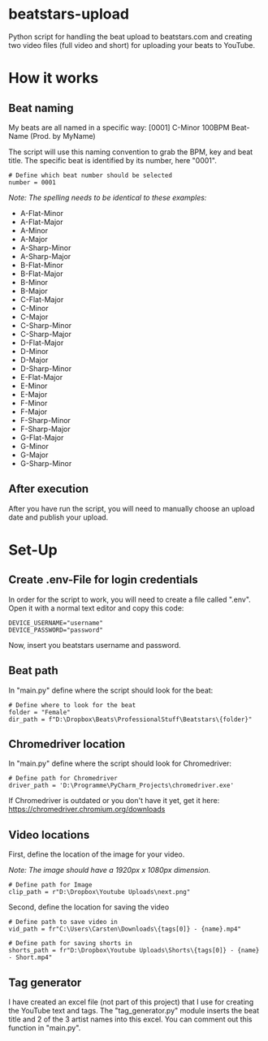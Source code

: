 # beatstars-upload
Python script for handling the beat upload to beatstars.com and creating two video files (full video and short) for uploading your beats to YouTube. 

# How it works
## Beat naming
My beats are all named in a specific way:
[0001] C-Minor 100BPM Beat-Name (Prod. by MyName)

The script will use this naming convention to grab the BPM, key and beat title.
The specific beat is identified by its number, here "0001".
```
# Define which beat number should be selected
number = 0001
```

*Note: The spelling needs to be identical to these examples:*

- A-Flat-Minor
- A-Flat-Major
- A-Minor
- A-Major
- A-Sharp-Minor
- A-Sharp-Major
- B-Flat-Minor
- B-Flat-Major
- B-Minor
- B-Major
- C-Flat-Major
- C-Minor
- C-Major
- C-Sharp-Minor
- C-Sharp-Major
- D-Flat-Major
- D-Minor
- D-Major
- D-Sharp-Minor
- E-Flat-Major
- E-Minor
- E-Major
- F-Minor
- F-Major
- F-Sharp-Minor
- F-Sharp-Major
- G-Flat-Major
- G-Minor
- G-Major
- G-Sharp-Minor

## After execution
After you have run the script, you will need to manually choose an upload date and publish your upload.

# Set-Up
## Create .env-File for login credentials
In order for the script to work, you will need to create a file called ".env".
Open it with a normal text editor and copy this code:
```
DEVICE_USERNAME="username"
DEVICE_PASSWORD="password"
```
Now, insert you beatstars username and password.

## Beat path
In "main.py" define where the script should look for the beat:
```
# Define where to look for the beat
folder = "Female"
dir_path = f"D:\Dropbox\Beats\ProfessionalStuff\Beatstars\{folder}"
```

## Chromedriver location
In "main.py" define where the script should look for Chromedriver:
```
# Define path for Chromedriver
driver_path = 'D:\Programme\PyCharm_Projects\chromedriver.exe'
```

If Chromedriver is outdated or you don't have it yet, get it here:
https://chromedriver.chromium.org/downloads

## Video locations
First, define the location of the image for your video.

*Note: The image should have a 1920px x 1080px dimension.*
```
# Define path for Image
clip_path = r"D:\Dropbox\Youtube Uploads\next.png"
```

Second, define the location for saving the video
```
# Define path to save video in
vid_path = fr"C:\Users\Carsten\Downloads\{tags[0]} - {name}.mp4"
```
```
# Define path for saving shorts in
shorts_path = fr"D:\Dropbox\Youtube Uploads\Shorts\{tags[0]} - {name} - Short.mp4"
```
## Tag generator
I have created an excel file (not part of this project) that I use for creating the YouTube text and tags.
The "tag_generator.py" module inserts the beat title and 2 of the 3 artist names into this excel.
You can comment out this function in "main.py".
